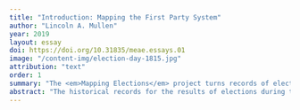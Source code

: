 ```yaml
---
title: "Introduction: Mapping the First Party System"
author: "Lincoln A. Mullen"
year: 2019
layout: essay
doi: https://doi.org/10.31835/meae.essays.01
image: "/content-img/election-day-1815.jpg"
attribution: "text"
order: 1
summary: "The <em>Mapping Elections</em> project turns records of electoral returns into maps of voting patterns."
abstract: "The historical records for the results of elections during the early American republic are scattered and fragmentary. After these election returns were gathered by the <em>A New Nation Votes</em> project, we turned them into a spatial dataset. Understanding this process will help scholars to interpret these maps and data."
---
```

